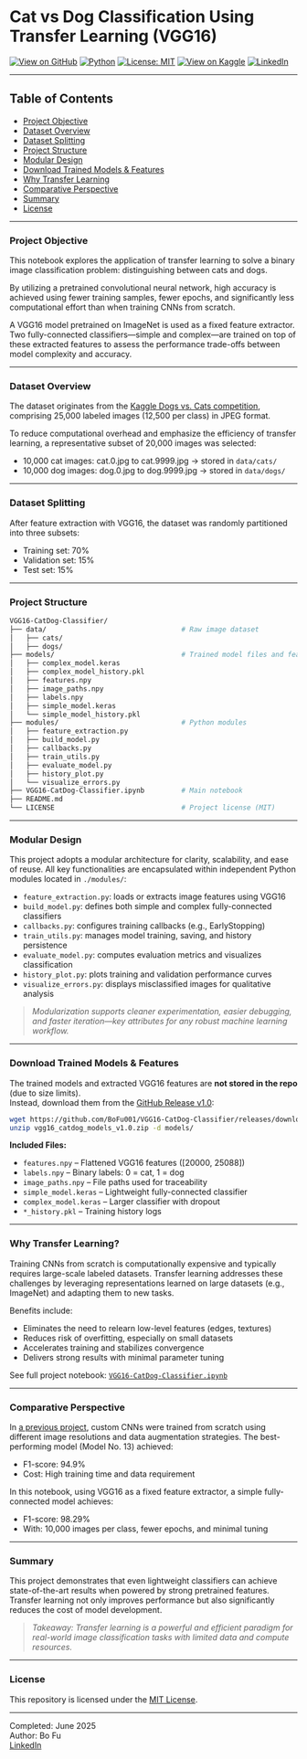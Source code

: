 # Cat vs Dog Classification Using Transfer Learning (VGG16)

[![View on GitHub](https://img.shields.io/badge/GitHub-Project-blue?logo=github)](https://github.com/BoFu001/vgg16-catdog-classifier)
[![Python](https://img.shields.io/badge/Python-3.10%2B-blue?logo=python)](https://www.python.org/)
[![License: MIT](https://img.shields.io/badge/License-MIT-yellow.svg)](https://opensource.org/licenses/MIT)
[![View on Kaggle](https://img.shields.io/badge/Kaggle-Notebook-blue?logo=kaggle)](https://www.kaggle.com/code/bofu001/vgg16-catdog-classifier) 
[![LinkedIn](https://img.shields.io/badge/LinkedIn-Bo%20Fu-blue)](https://www.linkedin.com/in/bofu/)

---

## Table of Contents

- [Project Objective](#project-objective)
- [Dataset Overview](#dataset-overview)
- [Dataset Splitting](#dataset-splitting)
- [Project Structure](#project-structure)
- [Modular Design](#modular-design)
- [Download Trained Models & Features](#download-trained-models--features)
- [Why Transfer Learning](#why-transfer-learning)
- [Comparative Perspective](#comparative-perspective)
- [Summary](#summary)
- [License](#license)

---

### Project Objective

This notebook explores the application of transfer learning to solve a binary image classification problem: distinguishing between cats and dogs.

By utilizing a pretrained convolutional neural network, high accuracy is achieved using fewer training samples, fewer epochs, and significantly less computational effort than when training CNNs from scratch.

A VGG16 model pretrained on ImageNet is used as a fixed feature extractor. Two fully-connected classifiers—simple and complex—are trained on top of these extracted features to assess the performance trade-offs between model complexity and accuracy.

---

### Dataset Overview

The dataset originates from the [Kaggle Dogs vs. Cats competition](https://www.kaggle.com/competitions/dogs-vs-cats/data), comprising 25,000 labeled images (12,500 per class) in JPEG format.

To reduce computational overhead and emphasize the efficiency of transfer learning, a representative subset of 20,000 images was selected:

- 10,000 cat images: cat.0.jpg to cat.9999.jpg → stored in `data/cats/`
- 10,000 dog images: dog.0.jpg to dog.9999.jpg → stored in `data/dogs/`

---

### Dataset Splitting

After feature extraction with VGG16, the dataset was randomly partitioned into three subsets:

- Training set: 70%  
- Validation set: 15%  
- Test set: 15%

---

### Project Structure

```bash
VGG16-CatDog-Classifier/
├── data/                                 # Raw image dataset
│   ├── cats/
│   ├── dogs/
├── models/                               # Trained model files and features
│   ├── complex_model.keras
│   ├── complex_model_history.pkl
│   ├── features.npy
│   ├── image_paths.npy
│   ├── labels.npy
│   ├── simple_model.keras
│   └── simple_model_history.pkl
├── modules/                              # Python modules
│   ├── feature_extraction.py
│   ├── build_model.py
│   ├── callbacks.py
│   ├── train_utils.py
│   ├── evaluate_model.py
│   ├── history_plot.py
│   └── visualize_errors.py
├── VGG16-CatDog-Classifier.ipynb         # Main notebook
├── README.md
└── LICENSE                               # Project license (MIT)
```

---

### Modular Design

This project adopts a modular architecture for clarity, scalability, and ease of reuse. All key functionalities are encapsulated within independent Python modules located in `./modules/`:

- `feature_extraction.py`: loads or extracts image features using VGG16
- `build_model.py`: defines both simple and complex fully-connected classifiers
- `callbacks.py`: configures training callbacks (e.g., EarlyStopping)
- `train_utils.py`: manages model training, saving, and history persistence
- `evaluate_model.py`: computes evaluation metrics and visualizes classification
- `history_plot.py`: plots training and validation performance curves
- `visualize_errors.py`: displays misclassified images for qualitative analysis

> *Modularization supports cleaner experimentation, easier debugging, and faster iteration—key attributes for any robust machine learning workflow.*

---

### Download Trained Models & Features

The trained models and extracted VGG16 features are **not stored in the repo** (due to size limits).  
Instead, download them from the [GitHub Release v1.0](https://github.com/BoFu001/VGG16-CatDog-Classifier/releases/tag/v1.0):

```bash
wget https://github.com/BoFu001/VGG16-CatDog-Classifier/releases/download/v1.0/vgg16_catdog_models_v1.0.zip
unzip vgg16_catdog_models_v1.0.zip -d models/
```

**Included Files:**

- `features.npy` – Flattened VGG16 features ([20000, 25088])
- `labels.npy` – Binary labels: 0 = cat, 1 = dog
- `image_paths.npy` – File paths used for traceability
- `simple_model.keras` – Lightweight fully-connected classifier
- `complex_model.keras` – Larger classifier with dropout
- `*_history.pkl` – Training history logs

---

### Why Transfer Learning?

Training CNNs from scratch is computationally expensive and typically requires large-scale labeled datasets. Transfer learning addresses these challenges by leveraging representations learned on large datasets (e.g., ImageNet) and adapting them to new tasks.

Benefits include:

- Eliminates the need to relearn low-level features (edges, textures)
- Reduces risk of overfitting, especially on small datasets
- Accelerates training and stabilizes convergence
- Delivers strong results with minimal parameter tuning

See full project notebook: [`VGG16-CatDog-Classifier.ipynb`](./VGG16-CatDog-Classifier.ipynb)

---

### Comparative Perspective

In [a previous project](https://github.com/BoFu001/Catdog-cnn-from-scratch), custom CNNs were trained from scratch using different image resolutions and data augmentation strategies. The best-performing model (Model No. 13) achieved:

- F1-score: 94.9%
- Cost: High training time and data requirement

In this notebook, using VGG16 as a fixed feature extractor, a simple fully-connected model achieves:

- F1-score: 98.29%
- With: 10,000 images per class, fewer epochs, and minimal tuning

---

### Summary

This project demonstrates that even lightweight classifiers can achieve state-of-the-art results when powered by strong pretrained features. Transfer learning not only improves performance but also significantly reduces the cost of model development.

> *Takeaway: Transfer learning is a powerful and efficient paradigm for real-world image classification tasks with limited data and compute resources.*

---

### License

This repository is licensed under the [MIT License](LICENSE).

---

Completed: June 2025  
Author: Bo Fu  
[LinkedIn](https://www.linkedin.com/in/bofu/)